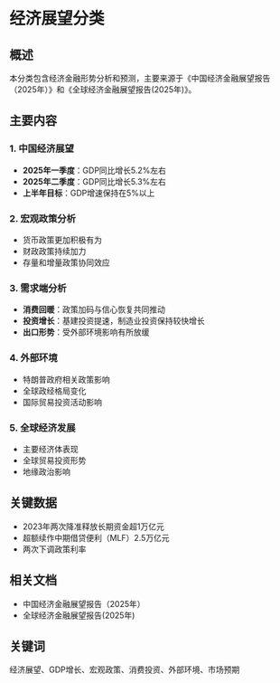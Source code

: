 # 经济展望分类

## 概述
本分类包含经济金融形势分析和预测，主要来源于《中国经济金融展望报告（2025年）》和《全球经济金融展望报告(2025年)》。

## 主要内容

### 1. 中国经济展望
- **2025年一季度**：GDP同比增长5.2%左右
- **2025年二季度**：GDP同比增长5.3%左右
- **上半年目标**：GDP增速保持在5%以上

### 2. 宏观政策分析
- 货币政策更加积极有为
- 财政政策持续加力
- 存量和增量政策协同效应

### 3. 需求端分析
- **消费回暖**：政策加码与信心恢复共同推动
- **投资增长**：基建投资提速，制造业投资保持较快增长
- **出口形势**：受外部环境影响有所放缓

### 4. 外部环境
- 特朗普政府相关政策影响
- 全球政经格局变化
- 国际贸易投资活动影响

### 5. 全球经济发展
- 主要经济体表现
- 全球贸易投资形势
- 地缘政治影响

## 关键数据
- 2023年两次降准释放长期资金超1万亿元
- 超额续作中期借贷便利（MLF）2.5万亿元
- 两次下调政策利率

## 相关文档
- 中国经济金融展望报告（2025年）
- 全球经济金融展望报告(2025年)

## 关键词
经济展望、GDP增长、宏观政策、消费投资、外部环境、市场预期 